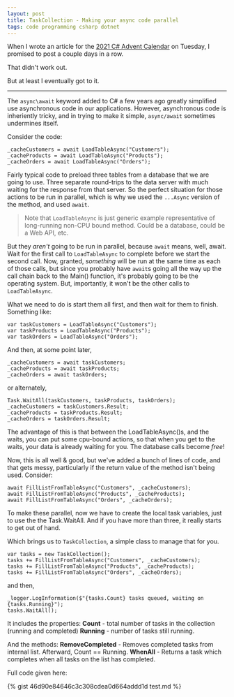 ```yaml
---
layout: post
title: TaskCollection - Making your async code parallel
tags: code programming csharp dotnet
---
```


When I wrote an article for the [2021 C# Advent Calendar](https://www.csadvent.christmas/) on Tuesday, I promised to post a couple days in a row.  

That didn't work out.

But at least I eventually got to it.

-----

The `async\await` keyword added to C# a few years ago greatly simplified use asynchronous code in our applications.  However, asynchronous code is inheriently tricky, and in trying to make it simple, `async/await` sometimes undermines itself.

Consider the code:

    _cacheCustomers = await LoadTableAsync("Customers");
    _cacheProducts = await LoadTableAsync("Products");
    _cacheOrders = await LoadTableAsync("Orders");

Fairly typical code to preload three tables from a database that we are going to use.  Three separate round-trips to the data server with much waiting for the response from that server. So the perfect situation for those actions to be run in parallel, which is why we used the `...Async` version of the method, and used `await`.

> Note that `LoadTableAsync` is just generic example representative of long-running non-CPU bound method. Could be a database, could be a Web API, etc.

But they *aren't* going to be run in parallel, because `await` means, well, await.  Wait for the first call to `LoadTableAsync` to complete before we start the second call.  Now, granted, *something* will be run at the same time as each of those calls, but since you probably have `await`s going all the way up the call chain back to the Main() function, it's probably going to be the operating system.  But, importantly, it won't be the other calls to `LoadTableAsync`.

What we need to do is start them all first, and then wait for them to finish.  Something like:

    var taskCustomers = LoadTableAsync("Customers");
    var taskProducts = LoadTableAsync("Products");
    var taskOrders = LoadTableAsync("Orders");

And then, at some point later, 

    _cacheCustomers = await taskCustomers;
    _cacheProducts = await taskProducts;
    _cacheOrders = await taskOrders;

or alternately,

    Task.WaitAll(taskCustomers, taskProducts, taskOrders);
    _cacheCustomers = taskCustomers.Result;
    _cacheProducts = taskProducts.Result; 
    _cacheOrders = taskOrders.Result;


The advantage of this is that between the LoadTableAsync()s, and the waits, you can put some cpu-bound actions, so that when you get to the waits, your data is already waiting for you.  The database calls become *free*!

Now, this is all well & good, but we've added a bunch of lines of code, and that gets messy, particularly if the return value of the method isn't being used.  Consider:

    await FillListFromTableAsync("Customers", _cacheCustomers);
    await FillListFromTableAsync("Products", _cacheProducts);
    await FillListFromTableAsync("Orders", _cacheOrders);

To make these parallel, now we have to create the local task variables, just to use the the Task.WaitAll. And if you have more than three, it really starts to get out of hand.

Which brings us to `TaskCollection`, a simple class to manage that for you.

	var tasks = new TaskCollection();
    tasks += FillListFromTableAsync("Customers", _cacheCustomers);
    tasks += FillListFromTableAsync("Products", _cacheProducts);
    tasks += FillListFromTableAsync("Orders", _cacheOrders);

and then,

	_logger.LogInformation($"{tasks.Count} tasks queued, waiting on {tasks.Running}");
	tasks.WaitAll();

It includes the properties:
     **Count** - total number of tasks in the collection (running and completed)
     **Running** - number of tasks still running.

And the methods:
    **RemoveCompleted** - Removes completed tasks from internal list.  Afterward, Count == Running.
    **WhenAll** - Returns a task which completes when all tasks on the list has completed.

Full code given here:

{% gist 46d90e84646c3c308cdea0d664addd1d test.md %}

